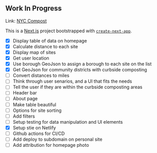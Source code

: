 ## Work In Progress
Link: [NYC Compost](https://nyc-compost.netlify.app/)

This is a [Next.js](https://nextjs.org/) project bootstrapped with [`create-next-app`](https://github.com/vercel/next.js/tree/canary/packages/create-next-app).

- [x] Display table of data on homepage
- [x] Calculate distance to each site
- [x] Display map of sites
- [x] Get user location
- [x] Use borough GeoJson to assign a borough to each site on the list
- [x] Get GeoJson for community districts with curbside composting
- [ ] Convert distances to miles 
- [ ] Think through user senarios, and a UI that fits the needs 
- [ ] Tell the user if they are within the curbside composting areas
- [ ] Header bar
- [ ] About page
- [ ] Make table beautiful 
- [ ] Options for site sorting
- [ ] Add filters
- [ ] Setup testing for data manipulation and UI elements
- [x] Setup stie on Netlify
- [ ] Github actions for CI/CD
- [ ] Add deploy to subdomain on personal site
- [ ] Add attribution for homepage photo
